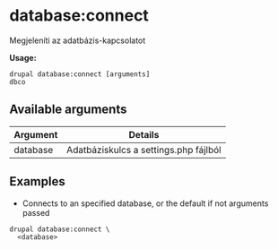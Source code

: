 # database:connect
Megjeleníti az adatbázis-kapcsolatot

**Usage:**
```
drupal database:connect [arguments]
dbco
```

## Available arguments
Argument | Details
---------|-------------
database | Adatbáziskulcs a settings.php fájlból

## Examples
* Connects to an specified database, or the default if not arguments passed
```
drupal database:connect \
  <database>
```
